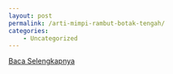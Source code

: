 ```yaml
---
layout: post
permalink: /arti-mimpi-rambut-botak-tengah/
categories:
    - Uncategorized
---
```


[Baca Selengkapnya](/10)